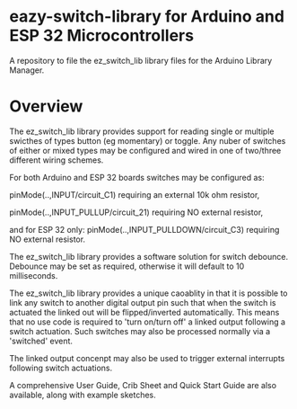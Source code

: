 # eazy-switch-library for Arduino and ESP 32 Microcontrollers
A repository to file the ez_switch_lib library files for the Arduino Library Manager.


# Overview
The ez_switch_lib library provides support for reading single or multiple swicthes of types button (eg momentary) or toggle.
Any nuber of switches of either or mixed types may be configured and wired in one of two/three different wiring schemes.

For both Arduino and ESP 32 boards switches may be configured as:

pinMode(..,INPUT/circuit_C1) requiring an external 10k ohm resistor,

pinMode(..,INPUT_PULLUP/circuit_21) requiring NO external resistor,

and for ESP 32 only:
pinMode(..,INPUT_PULLDOWN/circuit_C3) requiring NO external resistor.


The ez_switch_lib library provides a software solution for switch debounce. Debounce may be set as required, otherwise it will default to 10 milliseconds.

The ez_switch_lib library provides a unique caoablity in that it is possible to link any switch to another digital output pin such that when the switch is actuated the linked out will be flipped/inverted automatically.
This means that no use code is required to 'turn on/turn off' a linked output following a switch actuation.
Such switches may also be processed normally via a 'switched' event.

The linked output concenpt may also be used to trigger external interrupts following switch actuations. 

A comprehensive User Guide, Crib Sheet and Quick Start Guide are also available, along with example sketches.

